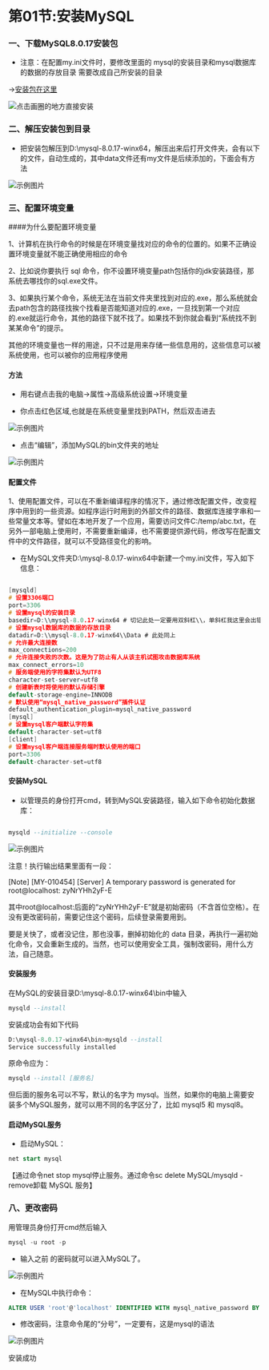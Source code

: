 # 第01节:安装MySQL
### 一、下载MySQL8.0.17安装包

* 注意：在配置my.ini文件时，要修改里面的  mysql的安装目录和mysql数据库的数据的存放目录  需要改成自己所安装的目录

→[安装包在这里](https://dev.mysql.com/downloads/file/?id=487686)

![点击画圈的地方直接安装](../images/9-1-1-8.jpg)

### 二、解压安装包到目录

* 把安装包解压到D:\mysql-8.0.17-winx64，解压出来后打开文件夹，会有以下的文件，自动生成的，其中data文件还有my文件是后续添加的，下面会有方法

![示例图片](../images/9-1-1-1.png)

### 三、配置环境变量

####为什么要配置环境变量

1、计算机在执行命令的时候是在环境变量找对应的命令的位置的。如果不正确设置环境变量就不能正确使用相应的命令

2、比如说你要执行 sql 命令，你不设置环境变量path包括你的jdk安装路径，那系统去哪找你的sql.exe文件。

3、如果执行某个命令，系统无法在当前文件夹里找到对应的.exe，那么系统就会去path包含的路径找挨个找看是否能知道对应的.exe，一旦找到第一个对应的.exe就运行命令，其他的路径下就不找了。如果找不到你就会看到“系统找不到某某命令”的提示。

其他的环境变量也一样的用途，只不过是用来存储一些信息用的，这些信息可以被系统使用，也可以被你的应用程序使用

#### 方法

* 用右键点击我的电脑→属性→高级系统设置→环境变量

* 你点击红色区域,也就是在系统变量里找到PATH，然后双击进去

![示例图片](../images/9-1-1-2.png)

* 点击“编辑”，添加MySQL的bin文件夹的地址

![示例图片](../images/9-1-1-3.png)

#### 配置文件
1、使用配置文件，可以在不重新编译程序的情况下，通过修改配置文件，改变程序中用到的一些资源。如程序运行时用到的外部文件的路径、数据库连接字串和一些常量文本等。譬如在本地开发了一个应用，需要访问文件C:/temp/abc.txt，在另外一部电脑上使用时，不需要重新编译，也不需要提供源代码，修改写在配置文件中的文件路径，就可以不受路径变化的影响。

* 在MySQL文件夹D:\mysql-8.0.17-winx64中新建一个my.ini文件，写入如下信息：

```h

[mysqld]
# 设置3306端口
port=3306
# 设置mysql的安装目录
basedir=D:\\mysql-8.0.17-winx64 # 切记此处一定要用双斜杠\\，单斜杠我这里会出错，不过看别人的教程，有的是单斜杠。自己尝试吧
# 设置mysql数据库的数据的存放目录
datadir=D:\\mysql-8.0.17-winx64\\Data # 此处同上
# 允许最大连接数
max_connections=200
# 允许连接失败的次数。这是为了防止有人从该主机试图攻击数据库系统
max_connect_errors=10
# 服务端使用的字符集默认为UTF8
character-set-server=utf8
# 创建新表时将使用的默认存储引擎
default-storage-engine=INNODB
# 默认使用“mysql_native_password”插件认证
default_authentication_plugin=mysql_native_password
[mysql]
# 设置mysql客户端默认字符集
default-character-set=utf8
[client]
# 设置mysql客户端连接服务端时默认使用的端口
port=3306
default-character-set=utf8
```

#### 安装MySQL

* 以管理员的身份打开cmd，转到MySQL安装路径，输入如下命令初始化数据库：

```sql

mysqld --initialize --console
```

![示例图片](../images/9-1-1-5.png)

注意！执行输出结果里面有一段：

[Note] [MY-010454] [Server] A temporary password is generated for root@localhost: zyNrYHh2yF-E

其中root@localhost:后面的“zyNrYHh2yF-E”就是初始密码（不含首位空格）。在没有更改密码前，需要记住这个密码，后续登录需要用到。


要是关快了，或者没记住，那也没事，删掉初始化的 data 目录，再执行一遍初始化命令，又会重新生成的。当然，也可以使用安全工具，强制改密码，用什么方法，自己随意。

#### 安装服务

在MySQL的安装目录D:\mysql-8.0.17-winx64\bin中输入

```sql
mysqld --install
```

安装成功会有如下代码

```sql
D:\mysql-8.0.17-winx64\bin>mysqld --install
Service successfully installed
```

原命令应为：

```sql
mysqld --install [服务名]
```

但后面的服务名可以不写，默认的名字为 mysql。当然，如果你的电脑上需要安装多个MySQL服务，就可以用不同的名字区分了，比如 mysql5 和 mysql8。

#### 启动MySQL服务

* 启动MySQL：

```sql
net start mysql
```

【通过命令net stop mysql停止服务。通过命令sc delete MySQL/mysqld -remove卸载 MySQL 服务】

### 八、更改密码

用管理员身份打开cmd然后输入

```sql
mysql -u root -p
```

* 输入之前 的密码就可以进入MySQL了。

![示例图片](../images/9-1-1-6.png)

* 在MySQL中执行命令：

```sql
ALTER USER 'root'@'localhost' IDENTIFIED WITH mysql_native_password BY '新密码';
```

* 修改密码，注意命令尾的“分号”，一定要有，这是mysql的语法

![示例图片](../images/9-1-1-7.png)




安装成功